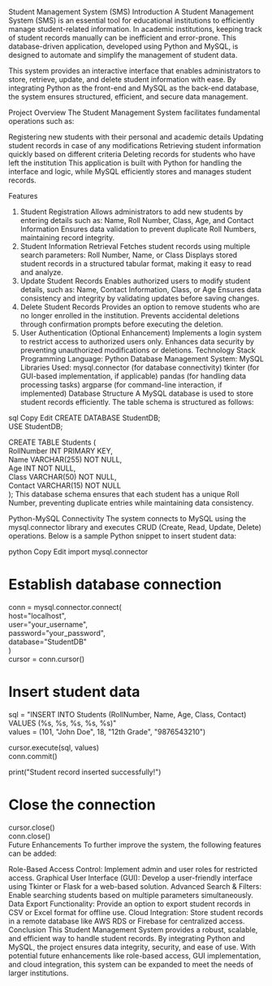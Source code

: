 Student Management System (SMS)
Introduction
A Student Management System (SMS) is an essential tool for educational institutions to efficiently manage student-related information. In academic institutions, keeping track of student records manually can be inefficient and error-prone. This database-driven application, developed using Python and MySQL, is designed to automate and simplify the management of student data.

This system provides an interactive interface that enables administrators to store, retrieve, update, and delete student information with ease. By integrating Python as the front-end and MySQL as the back-end database, the system ensures structured, efficient, and secure data management.

Project Overview
The Student Management System facilitates fundamental operations such as:

Registering new students with their personal and academic details
Updating student records in case of any modifications
Retrieving student information quickly based on different criteria
Deleting records for students who have left the institution
This application is built with Python for handling the interface and logic, while MySQL efficiently stores and manages student records.

Features
1. Student Registration
Allows administrators to add new students by entering details such as:
Name, Roll Number, Class, Age, and Contact Information
Ensures data validation to prevent duplicate Roll Numbers, maintaining record integrity.
2. Student Information Retrieval
Fetches student records using multiple search parameters:
Roll Number, Name, or Class
Displays stored student records in a structured tabular format, making it easy to read and analyze.
3. Update Student Records
Enables authorized users to modify student details, such as:
Name, Contact Information, Class, or Age
Ensures data consistency and integrity by validating updates before saving changes.
4. Delete Student Records
Provides an option to remove students who are no longer enrolled in the institution.
Prevents accidental deletions through confirmation prompts before executing the deletion.
5. User Authentication (Optional Enhancement)
Implements a login system to restrict access to authorized users only.
Enhances data security by preventing unauthorized modifications or deletions.
Technology Stack
Programming Language: Python
Database Management System: MySQL
Libraries Used:
mysql.connector (for database connectivity)
tkinter (for GUI-based implementation, if applicable)
pandas (for handling data processing tasks)
argparse (for command-line interaction, if implemented)
Database Structure
A MySQL database is used to store student records efficiently. The table schema is structured as follows:

sql
Copy
Edit
CREATE DATABASE StudentDB;  
USE StudentDB;  

CREATE TABLE Students (  
    RollNumber INT PRIMARY KEY,  
    Name VARCHAR(255) NOT NULL,  
    Age INT NOT NULL,  
    Class VARCHAR(50) NOT NULL,  
    Contact VARCHAR(15) NOT NULL  
);
This database schema ensures that each student has a unique Roll Number, preventing duplicate entries while maintaining data consistency.

Python-MySQL Connectivity
The system connects to MySQL using the mysql.connector library and executes CRUD (Create, Read, Update, Delete) operations. Below is a sample Python snippet to insert student data:

python
Copy
Edit
import mysql.connector  

# Establish database connection  
conn = mysql.connector.connect(  
    host="localhost",  
    user="your_username",  
    password="your_password",  
    database="StudentDB"  
)  
cursor = conn.cursor()  

# Insert student data  
sql = "INSERT INTO Students (RollNumber, Name, Age, Class, Contact) VALUES (%s, %s, %s, %s, %s)"  
values = (101, "John Doe", 18, "12th Grade", "9876543210")  

cursor.execute(sql, values)  
conn.commit()  

print("Student record inserted successfully!")  

# Close the connection  
cursor.close()  
conn.close()  
Future Enhancements
To further improve the system, the following features can be added:

Role-Based Access Control: Implement admin and user roles for restricted access.
Graphical User Interface (GUI): Develop a user-friendly interface using Tkinter or Flask for a web-based solution.
Advanced Search & Filters: Enable searching students based on multiple parameters simultaneously.
Data Export Functionality: Provide an option to export student records in CSV or Excel format for offline use.
Cloud Integration: Store student records in a remote database like AWS RDS or Firebase for centralized access.
Conclusion
This Student Management System provides a robust, scalable, and efficient way to handle student records. By integrating Python and MySQL, the project ensures data integrity, security, and ease of use. With potential future enhancements like role-based access, GUI implementation, and cloud integration, this system can be expanded to meet the needs of larger institutions.

